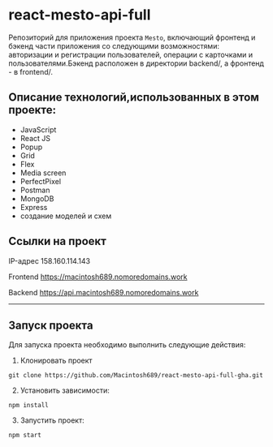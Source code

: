 

# react-mesto-api-full
Репозиторий для приложения проекта `Mesto`, включающий фронтенд и бэкенд части приложения со следующими возможностями: авторизации и регистрации пользователей, операции с карточками и пользователями.Бэкенд расположен в директории backend/, а фронтенд - в frontend/.
  
## Описание технологий,использованных в этом проекте:
- JavaScript
- React JS
- Popup
- Grid
- Flex
- Media screen
- PerfectPixel
- Postman
- MongoDB
- Express
- создание моделей и схем


## Ссылки на проект

IP-адрес 158.160.114.143

Frontend https://macintosh689.nomoredomains.work

Backend https://api.macintosh689.nomoredomains.work

----------------------------

## Запуск проекта

Для запуска проекта необходимо выполнить следующие действия:

1. Клонировать проект 
```
git clone https://github.com/Macintosh689/react-mesto-api-full-gha.git
```
2. Установить зависимости:
```
npm install
```
3. Запустить проект:
```
npm start
```
